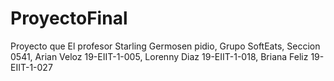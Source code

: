 # ProyectoFinal
Proyecto que El profesor Starling Germosen pidio, Grupo SoftEats, Seccion 0541, Arian Veloz 19-EIIT-1-005, Lorenny Diaz 19-EIIT-1-018, Briana Feliz 19-EIIT-1-027
